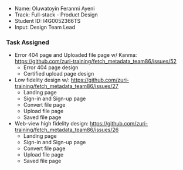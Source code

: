 - Name: Oluwatoyin Feranmi Ayeni
- Track: Full-stack - Product Design
- Student ID: I4G0052366TS
- Input: Design Team Lead

### Task Assigned
- Error 404 page and Uploaded file page w/ Kanma: https://github.com/zuri-training/fetch_metadata_team86/issues/52
  - Error 404 page design
  - Certified upload page design
- Low fidelity design w/: https://github.com/zuri-training/fetch_metadata_team86/issues/27
  - Landing page
  - Sign-in and Sign-up page
  - Convert file page
  - Upload file page
  - Saved file page
- Web-view high fidelity design: https://github.com/zuri-training/fetch_metadata_team86/issues/26
  - Landing page
  - Sign-in and Sign-up page
  - Convert file page
  - Upload file page
  - Saved file page
